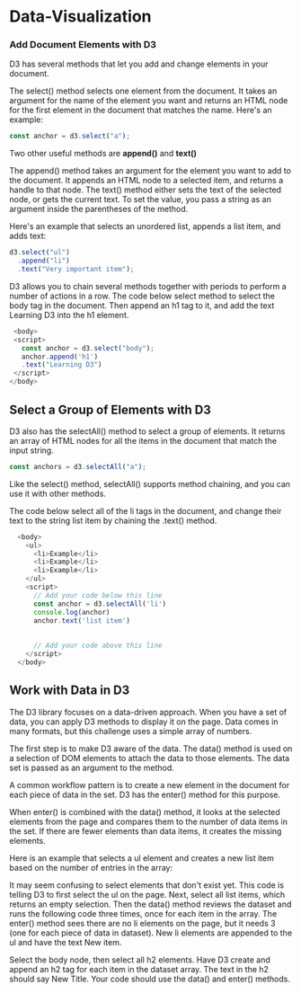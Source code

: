 # Data-Visualization

### Add Document Elements with D3
D3 has several methods that let you add and change elements in your document.

The select() method selects one element from the document. It takes an argument for the name of the element you want and returns an HTML node for the first element in the document that matches the name. Here's an example:
```js
const anchor = d3.select("a");
```
Two other useful methods are 
**append()** and **text()**

The append() method takes an argument for the element you want to add to the document. It appends an HTML node to a selected item, and returns a handle to that node.
The text() method either sets the text of the selected node, or gets the current text. To set the value, you pass a string as an argument inside the parentheses of the method.

Here's an example that selects an unordered list, appends a list item, and adds text:
```js
d3.select("ul")
  .append("li")
  .text("Very important item");
```
D3 allows you to chain several methods together with periods to perform a number of actions in a row.
 The code below select method to select the body tag in the document. Then append an h1 tag to it, and add the text Learning D3 into the h1 element.
 ```js
  <body>
  <script>
    const anchor = d3.select("body");
    anchor.append('h1')
    .text("Learning D3")
  </script>
</body>
```
## Select a Group of Elements with D3
D3 also has the selectAll() method to select a group of elements.
It returns an array of HTML nodes for all the items in the document that match the input string.
```js
const anchors = d3.selectAll("a");
```
Like the select() method, selectAll() supports method chaining, and you can use it with other methods.

The code below select all of the li tags in the document, and change their text to the string list item by chaining the .text() method.
```js
  <body>
    <ul>
      <li>Example</li>
      <li>Example</li>
      <li>Example</li>
    </ul>
    <script>
      // Add your code below this line
      const anchor = d3.selectAll('li')
      console.log(anchor)
      anchor.text('list item')
  
  
      // Add your code above this line
    </script>
  </body>
```
## Work with Data in D3
The D3 library focuses on a data-driven approach. When you have a set of data, you can apply D3 methods to display it on the page. Data comes in many formats, but this challenge uses a simple array of numbers.

The first step is to make D3 aware of the data. The data() method is used on a selection of DOM elements to attach the data to those elements. The data set is passed as an argument to the method.

A common workflow pattern is to create a new element in the document for each piece of data in the set. D3 has the enter() method for this purpose.

When enter() is combined with the data() method, it looks at the selected elements from the page and compares them to the number of data items in the set. If there are fewer elements than data items, it creates the missing elements.

Here is an example that selects a ul element and creates a new list item based on the number of entries in the array:

<body>
  <ul></ul>
  <script>
    const dataset = ["a", "b", "c"];
    d3.select("ul").selectAll("li")
      .data(dataset)
      .enter()
      .append("li")
      .text("New item");
  </script>
</body>

It may seem confusing to select elements that don't exist yet. This code is telling D3 to first select the ul on the page. Next, select all list items, which returns an empty selection. Then the data() method reviews the dataset and runs the following code three times, once for each item in the array. The enter() method sees there are no li elements on the page, but it needs 3 (one for each piece of data in dataset). New li elements are appended to the ul and have the text New item.

Select the body node, then select all h2 elements. Have D3 create and append an h2 tag for each item in the dataset array. The text in the h2 should say New Title. Your code should use the data() and enter() methods.


<body>
  <script>
    const dataset = [12, 31, 22, 17, 25, 18, 29, 14, 9];

    // Add your code below this line
  const anchor = d3.select('body')
  anchor.selectAll('h2')
  .data(dataset)
  .enter()
  .append('h2')
  .text('New Title')

    // Add your code above this line
  </script>
</body>


